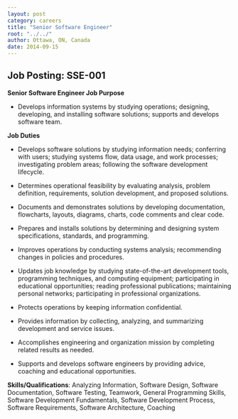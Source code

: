 ```yaml
---
layout: post
category: careers
title: "Senior Software Engineer"
root: "../../"
author: Ottawa, ON, Canada 
date: 2014-09-15
---
```

## Job Posting: SSE-001 ##
__Senior Software Engineer Job Purpose__

* Develops information systems by studying operations; designing, developing, and installing software solutions; supports and develops software team. 

__Job Duties__

* Develops software solutions by studying information needs; conferring with users; studying systems flow, data usage, and work processes; investigating problem areas; following the software development lifecycle.

* Determines operational feasibility by evaluating analysis, problem definition, requirements, solution development, and proposed solutions.

* Documents and demonstrates solutions by developing documentation, flowcharts, layouts, diagrams, charts, code comments and clear code.

* Prepares and installs solutions by determining and designing system specifications, standards, and programming.

* Improves operations by conducting systems analysis; recommending changes in policies and procedures.

* Updates job knowledge by studying state-of-the-art development tools, programming techniques, and computing equipment; participating in educational opportunities; reading professional publications; maintaining personal networks; participating in professional organizations.

* Protects operations by keeping information confidential.

* Provides information by collecting, analyzing, and summarizing development and service issues.

* Accomplishes engineering and organization mission by completing related results as needed.

* Supports and develops software engineers by providing advice, coaching and educational opportunities.

__Skills/Qualifications__: Analyzing Information, Software Design, Software Documentation, Software Testing, Teamwork, General Programming Skills, Software Development Fundamentals, Software Development Process, Software Requirements, Software Architecture, Coaching
